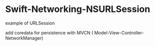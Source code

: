 # Swift-Networking-NSURLSession
example of URLSession

add coredata for persistence with MVCN ( Model-View-Controller-NetworkManager)
